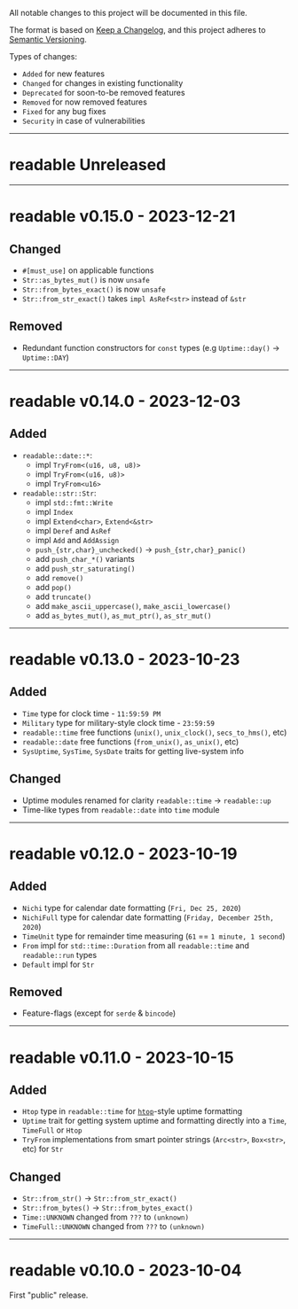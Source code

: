 All notable changes to this project will be documented in this file.

The format is based on [Keep a Changelog](https://keepachangelog.com/en/1.0.0/),
and this project adheres to [Semantic Versioning](https://semver.org/spec/v2.0.0.html).

Types of changes:
- `Added` for new features
- `Changed` for changes in existing functionality
- `Deprecated` for soon-to-be removed features
- `Removed` for now removed features
- `Fixed` for any bug fixes
- `Security` in case of vulnerabilities


---


# readable Unreleased


---


# readable v0.15.0 - 2023-12-21
## Changed
- `#[must_use]` on applicable functions
- `Str::as_bytes_mut()` is now `unsafe`
- `Str::from_bytes_exact()` is now `unsafe`
- `Str::from_str_exact()` takes `impl AsRef<str>` instead of `&str`

## Removed
- Redundant function constructors for `const` types (e.g `Uptime::day()` -> `Uptime::DAY`)


---


# readable v0.14.0 - 2023-12-03
## Added
- `readable::date::*`:
	* impl `TryFrom<(u16, u8, u8)>`
	* impl `TryFrom<(u16, u8)>`
	* impl `TryFrom<u16>`
- `readable::str::Str`:
	* impl `std::fmt::Write`
	* impl `Index`
	* impl `Extend<char>`, `Extend<&str>`
	* impl `Deref` and `AsRef`
	* impl `Add` and `AddAssign`
	* `push_{str,char}_unchecked()` -> `push_{str,char}_panic()`
	* add `push_char_*()` variants
	* add `push_str_saturating()`
	* add `remove()`
	* add `pop()`
	* add `truncate()`
	* add `make_ascii_uppercase()`, `make_ascii_lowercase()`
	* add `as_bytes_mut()`, `as_mut_ptr()`, `as_str_mut()`


---


# readable v0.13.0 - 2023-10-23
## Added
* `Time` type for clock time - `11:59:59 PM`
* `Military` type for military-style clock time - `23:59:59`
* `readable::time` free functions (`unix()`, `unix_clock()`, `secs_to_hms()`, etc)
* `readable::date` free functions (`from_unix()`, `as_unix()`, etc)
* `SysUptime`, `SysTime`, `SysDate` traits for getting live-system info

## Changed
* Uptime modules renamed for clarity `readable::time` -> `readable::up`
* Time-like types from `readable::date` into `time` module


---


# readable v0.12.0 - 2023-10-19
## Added
* `Nichi` type for calendar date formatting (`Fri, Dec 25, 2020`)
* `NichiFull` type for calendar date formatting (`Friday, December 25th, 2020`)
* `TimeUnit` type for remainder time measuring (`61` == `1 minute, 1 second`)
* `From` impl for `std::time::Duration` from all `readable::time` and `readable::run` types
* `Default` impl for `Str`

## Removed
* Feature-flags (except for `serde` & `bincode`)


---


# readable v0.11.0 - 2023-10-15
## Added
* `Htop` type in `readable::time` for [`htop`](https://github.com/htop-dev/htop)-style uptime formatting
* `Uptime` trait for getting system uptime and formatting directly into a `Time`, `TimeFull` or `Htop`
* `TryFrom` implementations from smart pointer strings (`Arc<str>`, `Box<str>`, etc) for `Str`

## Changed
* `Str::from_str()` -> `Str::from_str_exact()`
* `Str::from_bytes()` -> `Str::from_bytes_exact()`
* `Time::UNKNOWN` changed from `???` to `(unknown)`
* `TimeFull::UNKNOWN` changed from `???` to `(unknown)`


---


# readable v0.10.0 - 2023-10-04
First "public" release.

